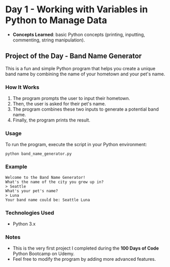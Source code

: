 
# Day 1 - Working with Variables in Python to Manage Data

- **Concepts Learned**: basic Python concepts (printing, inputting, commenting, string manipulation).

## Project of the Day - Band Name Generator

This is a fun and simple Python program that helps you create a unique band name by combining the name of your hometown and your pet's name.

### How It Works

1. The program prompts the user to input their hometown.
2. Then, the user is asked for their pet's name.
3. The program combines these two inputs to generate a potential band name.
4. Finally, the program prints the result.

### Usage

To run the program, execute the script in your Python environment:

```
python band_name_generator.py
```

### Example

```
Welcome to the Band Name Generator!
What's the name of the city you grew up in?
> Seattle
What's your pet's name?
> Luna
Your band name could be: Seattle Luna
```

### Technologies Used
- Python 3.x

### Notes

- This is the very first project I completed during the **100 Days of Code** Python Bootcamp on Udemy.
- Feel free to modify the program by adding more advanced features.